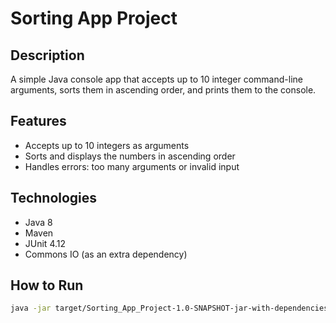 # Sorting App Project

## Description
A simple Java console app that accepts up to 10 integer command-line arguments, sorts them in ascending order, and prints them to the console.

## Features
- Accepts up to 10 integers as arguments
- Sorts and displays the numbers in ascending order
- Handles errors: too many arguments or invalid input

## Technologies
- Java 8
- Maven
- JUnit 4.12
- Commons IO (as an extra dependency)

## How to Run
```bash
java -jar target/Sorting_App_Project-1.0-SNAPSHOT-jar-with-dependencies.jar 5 3 1 8